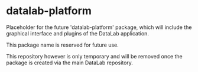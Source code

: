 # datalab-platform

Placeholder for the future 'datalab-platform' package, which will include the graphical interface and plugins of the DataLab application.

This package name is reserved for future use.

This repository however is only temporary and will be removed once the package is created via the main DataLab repository.
